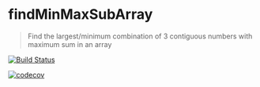# findMinMaxSubArray

> Find the largest/minimum combination of 3 contiguous numbers with maximum sum in an array

[![Build Status](https://travis-ci.org/abhisekp/findMinMaxSubArray.svg?branch=master)](https://travis-ci.org/abhisekp/findMinMaxSubArray)

[![codecov](https://codecov.io/gh/abhisekp/findMinMaxSubArray/branch/master/graph/badge.svg)](https://codecov.io/gh/abhisekp/findMinMaxSubArray)
